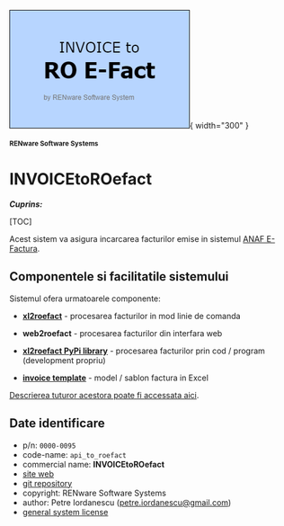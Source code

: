 ![api_to_roefact_logo](doc_src/pictures/api_to_roefact_logo.png){ width="300" }

<small>**RENware Software Systems**</small>



# INVOICEtoROefact

***Cuprins:***

[TOC]

Acest sistem va asigura incarcarea facturilor emise in sistemul [ANAF E-Factura](https://www.anaf.ro/anaf/internet/ANAF/despre_anaf/strategii_anaf/proiecte_digitalizare/e.factura).



## Componentele si facilitatile sistemului

Sistemul ofera urmatoarele componente:

* __[xl2roefact](./xl2roefact/README.md)__ - procesarea facturilor in mod linie de comanda

* __web2roefact__ - procesarea facturilor din interfara web  <!--#TODO link tbd -->

* __[xl2roefact PyPi library](xl2roefact/doc/README_xl2roefact_library.md)__ - procesarea facturilor prin cod / program (development propriu)

* __[invoice template](./excel_invoice_template/README.md)__ - model / sablon factura in Excel

[Descrierea tuturor acestora poate fi accessata aici](./doc_src/810-DSGN/810.05a-system_components.md).








## Date identificare

* p/n: `0000-0095`
* code-name: `api_to_roefact`
* commercial name: **INVOICEtoROefact**
* [site web](https://invoicetoroefact.renware.eu/)
* [git repository](https://github.com/petre-renware/api_to_roefact)
* copyright: RENware Software Systems
* author: Petre Iordanescu (petre.iordanescu@gmail.com)
* [general system license](./LICENSE.md "download")







